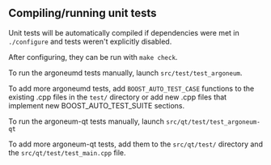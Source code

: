 Compiling/running unit tests
------------------------------------

Unit tests will be automatically compiled if dependencies were met in `./configure`
and tests weren't explicitly disabled.

After configuring, they can be run with `make check`.

To run the argoneumd tests manually, launch `src/test/test_argoneum`.

To add more argoneumd tests, add `BOOST_AUTO_TEST_CASE` functions to the existing
.cpp files in the `test/` directory or add new .cpp files that
implement new BOOST_AUTO_TEST_SUITE sections.

To run the argoneum-qt tests manually, launch `src/qt/test/test_argoneum-qt`

To add more argoneum-qt tests, add them to the `src/qt/test/` directory and
the `src/qt/test/test_main.cpp` file.
